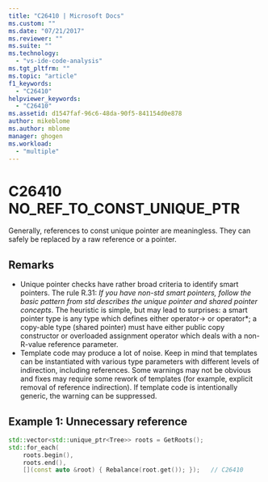 ```yaml
---
title: "C26410 | Microsoft Docs"
ms.custom: ""
ms.date: "07/21/2017"
ms.reviewer: ""
ms.suite: ""
ms.technology: 
  - "vs-ide-code-analysis"
ms.tgt_pltfrm: ""
ms.topic: "article"
f1_keywords: 
  - "C26410"
helpviewer_keywords: 
  - "C26410"
ms.assetid: d1547faf-96c6-48da-90f5-841154d0e878
author: mikeblome
ms.author: mblome
manager: ghogen
ms.workload: 
  - "multiple"
---
```

# C26410  NO_REF_TO_CONST_UNIQUE_PTR
Generally, references to const unique pointer are meaningless. They can safely be replaced by a raw reference or a pointer.

## Remarks
- Unique pointer checks have rather broad criteria to identify smart pointers. The rule R.31: *If you have non-std smart pointers, follow the basic pattern from std describes the unique pointer and shared pointer concepts*. The heuristic is simple, but may lead to surprises: a smart pointer type is any type which defines either operator-> or operator\*; a copy-able type (shared pointer) must have either public copy constructor or overloaded assignment operator which deals with a non-R-value reference parameter.
- Template code may produce a lot of noise. Keep in mind that templates can be instantiated with various type parameters with different levels of indirection, including references. Some warnings may not be obvious and fixes may require some rework of templates (for example, explicit removal of reference indirection). If template code is intentionally generic, the warning can be suppressed.

## Example 1: Unnecessary reference
```cpp
std::vector<std::unique_ptr<Tree>> roots = GetRoots();
std::for_each(
    roots.begin(), 
    roots.end(), 
    [](const auto &root) { Rebalance(root.get()); });   // C26410
```